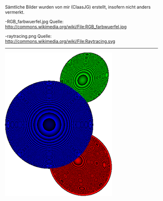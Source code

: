 Sämtliche Bilder wurden von mir (ClaasJG) erstellt, insofern nicht anders vermerkt.

-RGB_farbwuerfel.jpg Quelle: http://commons.wikimedia.org/wiki/File:RGB_farbwuerfel.jpg

-raytracing.png Quelle: http://commons.wikimedia.org/wiki/File:Raytracing.svg

***
![Bump](https://raw.githubusercontent.com/fsglab/raytracer/master/data/img/bump.png)
